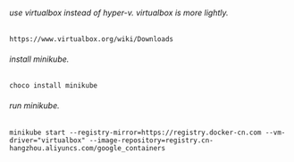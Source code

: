 ###### use virtualbox instead of hyper-v. virtualbox is more lightly.
```
https://www.virtualbox.org/wiki/Downloads
```

###### install minikube.
```
choco install minikube
```

###### run minikube.
```
minikube start --registry-mirror=https://registry.docker-cn.com --vm-driver="virtualbox" --image-repository=registry.cn-hangzhou.aliyuncs.com/google_containers
```
